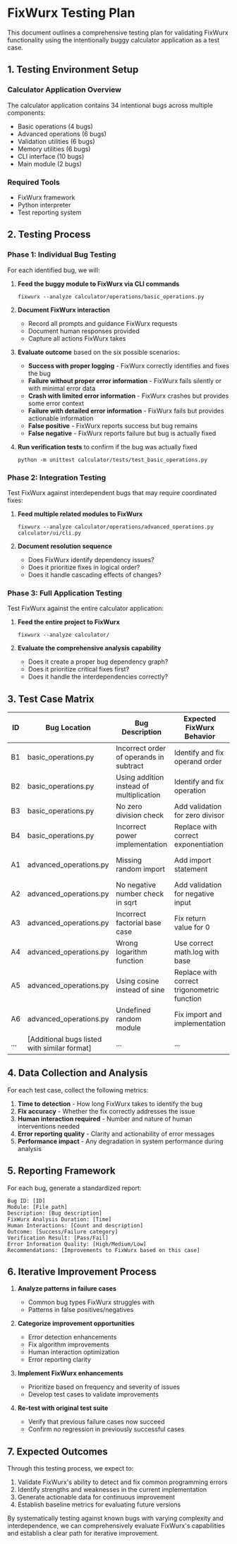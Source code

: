 # FixWurx Testing Plan

This document outlines a comprehensive testing plan for validating FixWurx functionality using the intentionally buggy calculator application as a test case.

## 1. Testing Environment Setup

### Calculator Application Overview
The calculator application contains 34 intentional bugs across multiple components:
- Basic operations (4 bugs)
- Advanced operations (6 bugs)
- Validation utilities (6 bugs)
- Memory utilities (6 bugs)
- CLI interface (10 bugs)
- Main module (2 bugs)

### Required Tools
- FixWurx framework
- Python interpreter
- Test reporting system

## 2. Testing Process

### Phase 1: Individual Bug Testing

For each identified bug, we will:

1. **Feed the buggy module to FixWurx via CLI commands**
   ```
   fixwurx --analyze calculator/operations/basic_operations.py
   ```

2. **Document FixWurx interaction**
   - Record all prompts and guidance FixWurx requests
   - Document human responses provided
   - Capture all actions FixWurx takes

3. **Evaluate outcome** based on the six possible scenarios:
   - **Success with proper logging** - FixWurx correctly identifies and fixes the bug
   - **Failure without proper error information** - FixWurx fails silently or with minimal error data
   - **Crash with limited error information** - FixWurx crashes but provides some error context
   - **Failure with detailed error information** - FixWurx fails but provides actionable information
   - **False positive** - FixWurx reports success but bug remains
   - **False negative** - FixWurx reports failure but bug is actually fixed

4. **Run verification tests** to confirm if the bug was actually fixed
   ```
   python -m unittest calculator/tests/test_basic_operations.py
   ```

### Phase 2: Integration Testing

Test FixWurx against interdependent bugs that may require coordinated fixes:

1. **Feed multiple related modules to FixWurx**
   ```
   fixwurx --analyze calculator/operations/advanced_operations.py calculator/ui/cli.py
   ```

2. **Document resolution sequence**
   - Does FixWurx identify dependency issues?
   - Does it prioritize fixes in logical order?
   - Does it handle cascading effects of changes?

### Phase 3: Full Application Testing

Test FixWurx against the entire calculator application:

1. **Feed the entire project to FixWurx**
   ```
   fixwurx --analyze calculator/
   ```

2. **Evaluate the comprehensive analysis capability**
   - Does it create a proper bug dependency graph?
   - Does it prioritize critical fixes first?
   - Does it handle the interdependencies correctly?

## 3. Test Case Matrix

| ID | Bug Location | Bug Description | Expected FixWurx Behavior | Verification Method |
|----|-------------|----------------|---------------------------|---------------------|
| B1 | basic_operations.py | Incorrect order of operands in subtract | Identify and fix operand order | Run test_subtract test case |
| B2 | basic_operations.py | Using addition instead of multiplication | Identify and fix operation | Run test_multiply test case |
| B3 | basic_operations.py | No zero division check | Add validation for zero divisor | Run test_divide test case |
| B4 | basic_operations.py | Incorrect power implementation | Replace with correct exponentiation | Run test_power test case |
| A1 | advanced_operations.py | Missing random import | Add import statement | Run test_random_operation test case |
| A2 | advanced_operations.py | No negative number check in sqrt | Add validation for negative input | Run test_square_root test case |
| A3 | advanced_operations.py | Incorrect factorial base case | Fix return value for 0 | Run test_factorial test case |
| A4 | advanced_operations.py | Wrong logarithm function | Use correct math.log with base | Run test_logarithm test case |
| A5 | advanced_operations.py | Using cosine instead of sine | Replace with correct trigonometric function | Run test_sine test case |
| A6 | advanced_operations.py | Undefined random module | Fix import and implementation | Run test_random_operation test case |
| ... | [Additional bugs listed with similar format] | ... | ... | ... |

## 4. Data Collection and Analysis

For each test case, collect the following metrics:

1. **Time to detection** - How long FixWurx takes to identify the bug
2. **Fix accuracy** - Whether the fix correctly addresses the issue
3. **Human interaction required** - Number and nature of human interventions needed
4. **Error reporting quality** - Clarity and actionability of error messages
5. **Performance impact** - Any degradation in system performance during analysis

## 5. Reporting Framework

For each bug, generate a standardized report:

```
Bug ID: [ID]
Module: [File path]
Description: [Bug description]
FixWurx Analysis Duration: [Time]
Human Interactions: [Count and description]
Outcome: [Success/Failure category]
Verification Result: [Pass/Fail]
Error Information Quality: [High/Medium/Low]
Recommendations: [Improvements to FixWurx based on this case]
```

## 6. Iterative Improvement Process

1. **Analyze patterns in failure cases**
   - Common bug types FixWurx struggles with
   - Patterns in false positives/negatives

2. **Categorize improvement opportunities**
   - Error detection enhancements
   - Fix algorithm improvements
   - Human interaction optimization
   - Error reporting clarity

3. **Implement FixWurx enhancements**
   - Prioritize based on frequency and severity of issues
   - Develop test cases to validate improvements

4. **Re-test with original test suite**
   - Verify that previous failure cases now succeed
   - Confirm no regression in previously successful cases

## 7. Expected Outcomes

Through this testing process, we expect to:

1. Validate FixWurx's ability to detect and fix common programming errors
2. Identify strengths and weaknesses in the current implementation
3. Generate actionable data for continuous improvement
4. Establish baseline metrics for evaluating future versions

By systematically testing against known bugs with varying complexity and interdependence, we can comprehensively evaluate FixWurx's capabilities and establish a clear path for iterative improvement.

